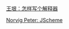 


[王垠：怎样写个解释器](http://www.yinwang.org/blog-cn/2012/08/01/interpreter)

[Norvig Peter: JScheme](http://www.norvig.com/jscheme-design.html)
